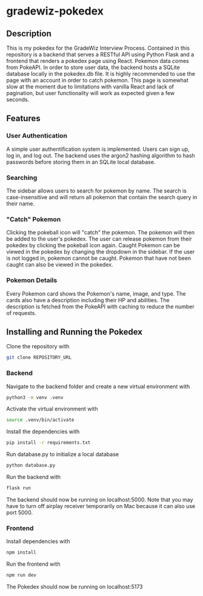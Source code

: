 # gradewiz-pokedex

## Description

This is my pokedex for the GradeWiz Interview Process. Contained in this repository is a backend that serves a RESTful API using Python Flask and a frontend that renders a pokedex page using React. Pokemon data comes from PokeAPI. In order to store user data, the backend hosts a SQLite database locally in the pokedex.db file. It is highly recommended to use the page with an account in order to catch pokemon. This page is somewhat slow at the moment due to limitations with vanilla React and lack of pagination, but user functionality will work as expected given a few seconds.

## Features

### User Authentication

A simple user authentification system is implemented. Users can sign up, log in, and log out. The backend uses the argon2 hashing algorithm to hash passwords before storing them in an SQLite local database.

### Searching

The sidebar allows users to search for pokemon by name. The search is case-insensitive and will return all pokemon that contain the search query in their name.

### "Catch" Pokemon

Clicking the pokeball icon will "catch" the pokemon. The pokemon will then be added to the user's pokedex. The user can release pokemon from their pokedex by clicking the pokeball icon again. Caught Pokemon can be viewed in the pokedex by changing the dropdown in the sidebar. If the user is not logged in, pokemon cannot be caught. Pokemon that have not been caught can also be viewed in the pokedex.

### Pokemon Details

Every Pokemon card shows the Pokemon's name, image, and type. The cards also have a description including their HP and abilities. The description is fetched from the PokeAPI with caching to reduce the number of requests.

## Installing and Running the Pokedex

Clone the repository with

```bash
git clone REPOSITORY_URL
```

### Backend

Navigate to the backend folder and create a new virtual environment with

```bash
python3 -m venv .venv
```

Activate the virtual environment with

```bash
source .venv/bin/activate
```

Install the dependencies with

```bash
pip install -r requirements.txt
```

Run database.py to initialize a local database

```bash
python database.py

```

Run the backend with

```bash
flask run
```

The backend should now be running on localhost:5000. Note that you may have to turn off airplay receiver temporarily on Mac because it can also use port 5000.

### Frontend

Install dependencies with

```bash
npm install
```

Run the frontend with

```bash
npm run dev
```

The Pokedex should now be running on localhost:5173
